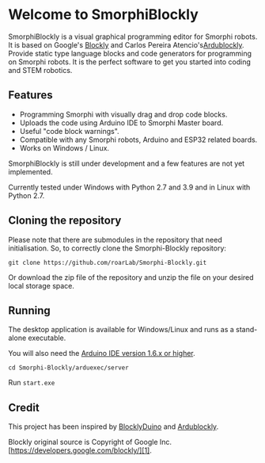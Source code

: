 # Welcome to SmorphiBlockly
SmorphiBlockly is a visual graphical programming editor for Smorphi robots. It is based on Google's [Blockly][1] and Carlos Pereira Atencio's[Ardublockly][2]. Provide static type language blocks and code generators for programming on Smorphi robots. It is the perfect software to get you started into coding and STEM robotics.


## Features
* Programming Smorphi with visually drag and drop code blocks.
* Uploads the code using Arduino IDE to Smorphi Master board.
* Useful "code block warnings".
* Compatible with any Smorphi robots, Arduino and ESP32 related boards.
* Works on Windows / Linux.

SmorphiBlockly is still under development and a few features are not yet implemented.

Currently tested under Windows with Python 2.7 and 3.9 and in Linux with Python 2.7.


## Cloning the repository
Please note that there are submodules in the repository that need initialisation. So, to correctly clone the Smorphi-Blockly repository:

```
git clone https://github.com/roarLab/Smorphi-Blockly.git

```
Or download the zip file of the repository and unzip the file on your desired local storage space.

## Running
The desktop application is available for Windows/Linux and runs as a stand-alone executable.

You will also need the [Arduino IDE version 1.6.x or higher][2].

```
cd Smorphi-Blockly/arduexec/server

```
Run ```start.exe```


## Credit
This project has been inspired by [BlocklyDuino][3] and [Ardublockly][2].

Blockly original source is Copyright of Google Inc. [https://developers.google.com/blockly/][1].





[1]: https://developers.google.com/blockly/
[2]: https://github.com/carlosperate/ardublockly
[3]: https://github.com/BlocklyDuino/BlocklyDuino

